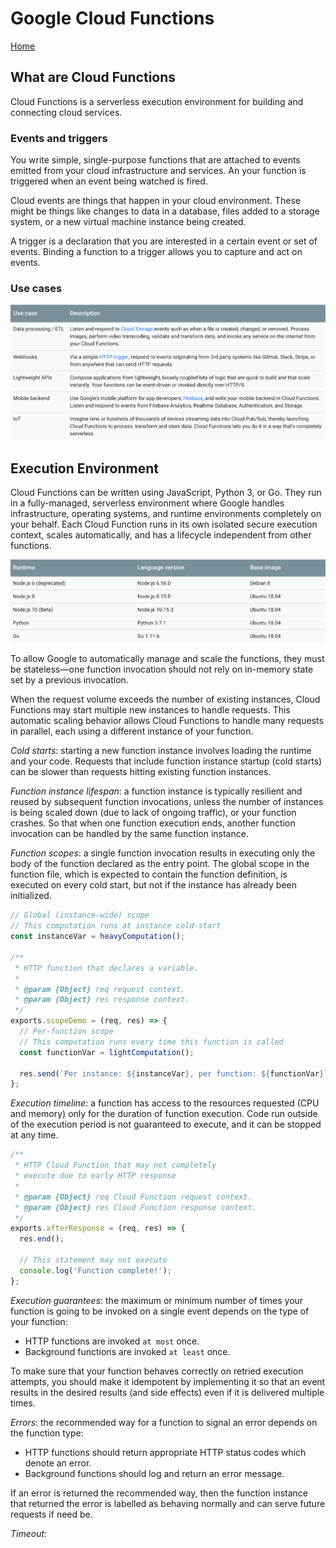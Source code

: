 # Google Cloud Functions

[Home](../README.md)

## What are Cloud Functions

Cloud Functions is a serverless execution environment for building and connecting cloud services.

### Events and triggers

You write simple, single-purpose functions that are attached to events emitted from your cloud infrastructure and services. An your function is triggered when an event being watched is fired.

Cloud events are things that happen in your cloud environment. These might be things like changes to data in a database, files added to a storage system, or a new virtual machine instance being created.

A trigger is a declaration that you are interested in a certain event or set of events. Binding a function to a trigger allows you to capture and act on events.

### Use cases

![console](img/gcf_usecases.png?raw=true)

## Execution Environment

Cloud Functions can be written using JavaScript, Python 3, or Go. They run in a fully-managed, serverless environment where Google handles infrastructure, operating systems, and runtime environments completely on your behalf. Each Cloud Function runs in its own isolated secure execution context, scales automatically, and has a lifecycle independent from other functions.

![console](img/gcf_runtimes.png?raw=true)

To allow Google to automatically manage and scale the functions, they must be stateless—one function invocation should not rely on in-memory state set by a previous invocation.

When the request volume exceeds the number of existing instances, Cloud Functions may start multiple new instances to handle requests. This automatic scaling behavior allows Cloud Functions to handle many requests in parallel, each using a different instance of your function.

*Cold starts*: starting a new function instance involves loading the runtime and your code. Requests that include function instance startup (cold starts) can be slower than requests hitting existing function instances.

*Function instance lifespan*: a function instance is typically resilient and reused by subsequent function invocations, unless the number of instances is being scaled down (due to lack of ongoing traffic), or your function crashes. So that when one function execution ends, another function invocation can be handled by the same function instance.

*Function scopes*: a single function invocation results in executing only the body of the function declared as the entry point. The global scope in the function file, which is expected to contain the function definition, is executed on every cold start, but not if the instance has already been initialized.

```javascript
// Global (instance-wide) scope
// This computation runs at instance cold-start
const instanceVar = heavyComputation();

/**
 * HTTP function that declares a variable.
 *
 * @param {Object} req request context.
 * @param {Object} res response context.
 */
exports.scopeDemo = (req, res) => {
  // Per-function scope
  // This computation runs every time this function is called
  const functionVar = lightComputation();

  res.send(`Per instance: ${instanceVar}, per function: ${functionVar}`);
};
```

*Execution timeline*: a function has access to the resources requested (CPU and memory) only for the duration of function execution. Code run outside of the execution period is not guaranteed to execute, and it can be stopped at any time.

```javascript
/**
 * HTTP Cloud Function that may not completely
 * execute due to early HTTP response
 *
 * @param {Object} req Cloud Function request context.
 * @param {Object} res Cloud Function response context.
 */
exports.afterResponse = (req, res) => {
  res.end();

  // This statement may not execute
  console.log('Function complete!');
};
```

*Execution guarantees*: the maximum or minimum number of times your function is going to be invoked on a single event depends on the type of your function:

- HTTP functions are invoked `at most` once.
- Background functions are invoked `at least` once.

To make sure that your function behaves correctly on retried execution attempts, you should make it idempotent by implementing it so that an event results in the desired results (and side effects) even if it is delivered multiple times.

*Errors*: the recommended way for a function to signal an error depends on the function type:

- HTTP functions should return appropriate HTTP status codes which denote an error.
- Background functions should log and return an error message.

If an error is returned the recommended way, then the function instance that returned the error is labelled as behaving normally and can serve future requests if need be.

*Timeout*:
